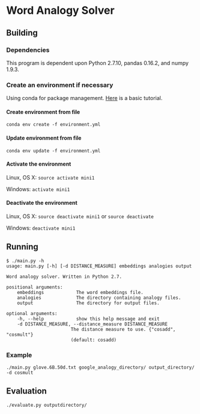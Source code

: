 # Word Analogy Solver
## Building
### Dependencies
This program is dependent upon Python 2.7.10, pandas 0.16.2, and numpy 1.9.3.
### Create an environment if necessary
Using conda for package management. [Here](http://conda.pydata.org/docs/using/envs.html) is a basic tutorial.
#### Create environment from file
`conda env create -f environment.yml`
#### Update environment from file
`conda env update -f environment.yml`
#### Activate the environment
Linux, OS X: `source activate mini1`

Windows: `activate mini1`
#### Deactivate the environment
Linux, OS X: `source deactivate mini1` or `source deactivate`

Windows: `deactivate mini1`
## Running
```
$ ./main.py -h
usage: main.py [-h] [-d DISTANCE_MEASURE] embeddings analogies output

Word analogy solver. Written in Python 2.7.

positional arguments:
	embeddings            The word embeddings file.
	analogies             The directory containing analogy files.
	output                The directory for output files.

optional arguments:
	-h, --help            show this help message and exit
	-d DISTANCE_MEASURE, --distance_measure DISTANCE_MEASURE
						The distance measure to use. {"cosadd", "cosmult"}
						(default: cosadd)
```
### Example
`./main.py glove.6B.50d.txt google_analogy_directory/ output_directory/ -d cosmult`
## Evaluation
`./evaluate.py outputdirectory/`
